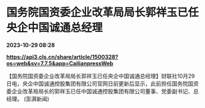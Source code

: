 # 国务院国资委企业改革局局长郭祥玉已任央企中国诚通总经理

**2023-10-29 08:28**

**https://api3.cls.cn/share/article/1500328?os=web&sv=7.7.5&app=CailianpressWeb**

【国务院国资委企业改革局局长郭祥玉已任央企中国诚通总经理】财联社10月29日电，央企中国诚通控股集团有限公司官网日前更新后显示，此前担任国务院国资委企业改革局局长的郭祥玉已任中国诚通控股集团有限公司董事、党委副书记、总经理。 (澎湃新闻)